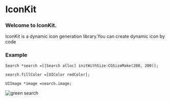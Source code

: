 # IconKit

### Welcome to IconKit.
IconKit is a dynamic icon generation library.You can create dynamic icon by code

### Example
`Search *search =[[Search alloc] initWithSize:CGSizeMake(200, 200)];`

`search.fillColor =[UIColor redColor];`

`UIImage *image =search.image;`

![green search]( https://dl.dropboxusercontent.com/s/voy5ox0rfadfbq3/green_search.png)

